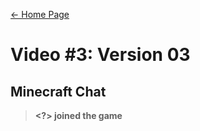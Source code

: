[← Home Page](../README.md#4-chat-messages)

# Video #3: Version 03
## Minecraft Chat 
> **<?> joined the game**
